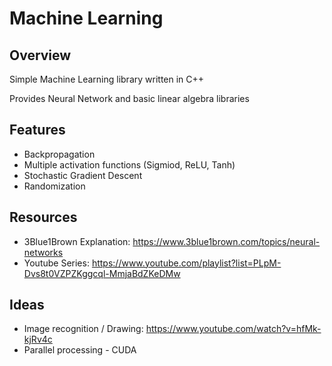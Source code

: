 # Machine Learning

## Overview
Simple Machine Learning library written in C++

Provides Neural Network and basic linear algebra libraries

## Features
- Backpropagation
- Multiple activation functions (Sigmiod, ReLU, Tanh) 
- Stochastic Gradient Descent
- Randomization

## Resources
- 3Blue1Brown Explanation: https://www.3blue1brown.com/topics/neural-networks
- Youtube Series: https://www.youtube.com/playlist?list=PLpM-Dvs8t0VZPZKggcql-MmjaBdZKeDMw

## Ideas
- Image recognition / Drawing: https://www.youtube.com/watch?v=hfMk-kjRv4c
- Parallel processing - CUDA